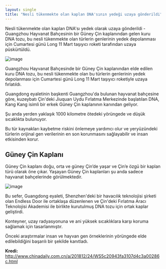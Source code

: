 ```yaml
---
layout: single
title: "Nesli tükenmekte olan kaplan DNA'sının yedeği uzaya gönderildi"
---
```

Nesli tükenmekte olan kaplan DNA'sı yedek olarak uzaya gönderildi - Guangzhou Hayvanat Bahçesinin bir Güney Çin kaplanından gelen kuru DNA tozu, bu nesli tükenmekte olan türlerin genlerinin yedek depolanması için Cumartesi günü Long 11 Mart taşıyıcı roketi tarafından uzaya püskürtüldü.

![image](https://images.unsplash.com/photo-1508817628294-5a453fa0b8fb?ixlib=rb-1.2.1&ixid=eyJhcHBfaWQiOjEyMDd9&auto=format&fit=crop&w=1350&q=80)

Guangzhou Hayvanat Bahçesinde bir Güney Çin kaplanından elde edilen kuru DNA tozu, bu nesli tükenmekte olan bu türlerin genlerinin yedek depolanması için Cumartesi günü Long 11 Mart taşıyıcı roketiyle uzaya fırlatıldı.

Guangdong eyaletinin başkenti Guangzhou'da bulunan hayvanat bahçesine göre, kuzeybatı Çin'deki Jiuquan Uydu Fırlatma Merkezinde başlatılan DNA, Kang Kang isimli bir erkek Güney Çin kaplanının kanından geliyor.

<script async src="//pagead2.googlesyndication.com/pagead/js/adsbygoogle.js"></script>
<ins class="adsbygoogle"
     style="display:block; text-align:center;"
     data-ad-layout="in-article"
     data-ad-format="fluid"
     data-ad-client="ca-pub-7868661326160958"
     data-ad-slot="3072558811"></ins>
<script>
     (adsbygoogle = window.adsbygoogle || []).push({});
</script>

Şu anda yerden yaklaşık 1000 kilometre ötedeki yörüngede ve düşük sıcaklıkta bulunuyor.

Bu tür kaynakları kaybetme riskini önlemeye yardımcı olur ve yeryüzündeki türlerin orijinal gen verilerinin en son korunmasını sağlayabilir ve insan etkisinden korur.

Güney Çin Kaplanı
-
Güney Çin kaplanı doğu, orta ve güney Çin’de yaşar ve Çin’e özgü bir kaplan türü olarak öne çıkar. Yaşayan Güney Çin kaplanları şu anda sadece hayvanat bahçelerinde görülmektedir.

![image](https://i.hizliresim.com/mM7481.jpg)

Bu sefer, Guangdong eyaleti, Shenzhen'deki bir havacılık teknolojisi şirketi olan Endless Door ile ortaklaşa düzenlenen ve Çin'deki Fırlatma Aracı Teknolojisi Akademisi ile birlikte kurutulmuş DNA tozu için ortak kaplar geliştirdi.

Konteyner, uzay radyasyonuna ve ani yüksek sıcaklıklara karşı koruma sağlamak için tasarlanmıştır.

Önceki araştırmalar insan ve hayvan gen örneklerinin yörüngede elde edilebildiğini başarılı bir şekilde kanıtladı.

<p class="notice--info"><strong>Kredi: </strong><a href="http://www.chinadaily.com.cn/a/201812/24/WS5c20943fa3107d4c3a00286c.html">http://www.chinadaily.com.cn/a/201812/24/WS5c20943fa3107d4c3a00286c.html</a></p>
